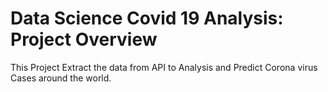 # Data Science Covid 19 Analysis: Project Overview
This Project Extract the data from API to Analysis and Predict Corona virus Cases around the world.
